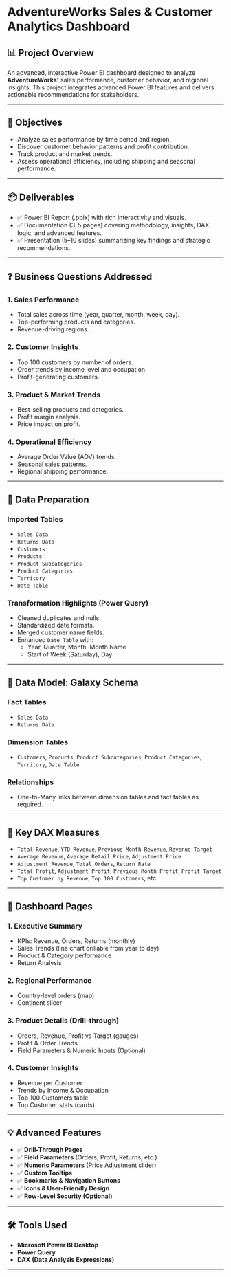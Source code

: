 # AdventureWorks Sales & Customer Analytics Dashboard

## 📊 Project Overview

An advanced, interactive Power BI dashboard designed to analyze **AdventureWorks'** sales performance, customer behavior, and regional insights. This project integrates advanced Power BI features and delivers actionable recommendations for stakeholders.

---

## 🎯 Objectives

- Analyze sales performance by time period and region.
- Discover customer behavior patterns and profit contribution.
- Track product and market trends.
- Assess operational efficiency, including shipping and seasonal performance.

---

## 📦 Deliverables

- ✅ Power BI Report (.pbix) with rich interactivity and visuals.
- ✅ Documentation (3-5 pages) covering methodology, insights, DAX logic, and advanced features.
- ✅ Presentation (5–10 slides) summarizing key findings and strategic recommendations.

---

## ❓ Business Questions Addressed

### 1. Sales Performance

- Total sales across time (year, quarter, month, week, day).
- Top-performing products and categories.
- Revenue-driving regions.

### 2. Customer Insights

- Top 100 customers by number of orders.
- Order trends by income level and occupation.
- Profit-generating customers.

### 3. Product & Market Trends

- Best-selling products and categories.
- Profit margin analysis.
- Price impact on profit.

### 4. Operational Efficiency

- Average Order Value (AOV) trends.
- Seasonal sales patterns.
- Regional shipping performance.

---

## 🧹 Data Preparation

### Imported Tables

- `Sales Data`
- `Returns Data`
- `Customers`
- `Products`
- `Product Subcategories`
- `Product Categories`
- `Territory`
- `Date Table`

### Transformation Highlights (Power Query)

- Cleaned duplicates and nulls.
- Standardized date formats.
- Merged customer name fields.
- Enhanced `Date Table` with:
  - Year, Quarter, Month, Month Name
  - Start of Week (Saturday), Day

---

## 📐 Data Model: Galaxy Schema

### Fact Tables

- `Sales Data`
- `Returns Data`

### Dimension Tables

- `Customers`, `Products`, `Product Subcategories`, `Product Categories`, `Territory`, `Date Table`

### Relationships

- One-to-Many links between dimension tables and fact tables as required.

---

## 🧠 Key DAX Measures

- `Total Revenue`, `YTD Revenue`, `Previous Month Revenue`, `Revenue Target`
- `Average Revenue`, `Average Retail Price`, `Adjustment Price`
- `Adjustment Revenue`, `Total Orders`, `Return Rate`
- `Total Profit`, `Adjustment Profit`, `Previous Month Profit`, `Profit Target`
- `Top Customer by Revenue`, `Top 100 Customers`, etc.

---

## 🧩 Dashboard Pages

### 1. Executive Summary

- KPIs: Revenue, Orders, Returns (monthly)
- Sales Trends (line chart drillable from year to day)
- Product & Category performance
- Return Analysis

### 2. Regional Performance

- Country-level orders (map)
- Continent slicer

### 3. Product Details (Drill-through)

- Orders, Revenue, Profit vs Target (gauges)
- Profit & Order Trends
- Field Parameters & Numeric Inputs (Optional)

### 4. Customer Insights

- Revenue per Customer
- Trends by Income & Occupation
- Top 100 Customers table
- Top Customer stats (cards)

---

## 💡 Advanced Features

- ✅ **Drill-Through Pages**
- ✅ **Field Parameters** (Orders, Profit, Returns, etc.)
- ✅ **Numeric Parameters** (Price Adjustment slider)
- ✅ **Custom Tooltips**
- ✅ **Bookmarks & Navigation Buttons**
- ✅ **Icons & User-Friendly Design**
- ✅ **Row-Level Security (Optional)**

---

## 🛠 Tools Used

- **Microsoft Power BI Desktop**
- **Power Query**
- **DAX (Data Analysis Expressions)**

---
